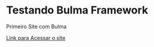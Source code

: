 # Testando Bulma Framework
 Primeiro Site com Bulma

[Link para Acessar o site](https://lucasdefreitasroberto.github.io/Site_com_Bulmaframework/)
